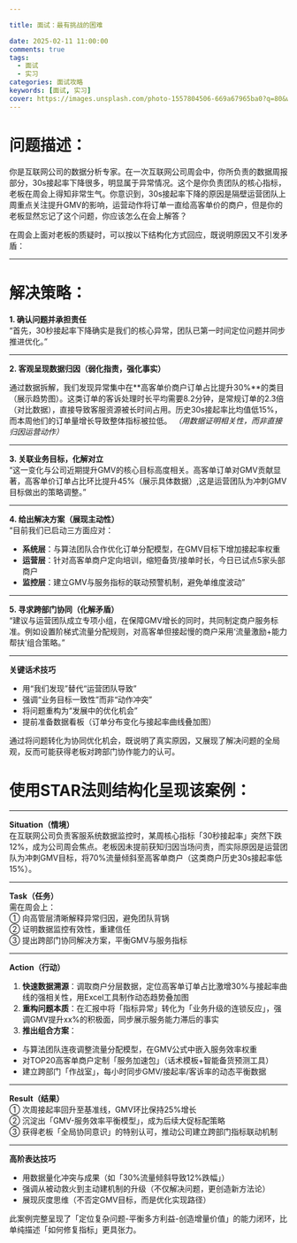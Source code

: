 ```yaml
---

title: 面试：最有挑战的困难

date: 2025-02-11 11:00:00
comments: true
tags:
  - 面试
  - 实习
categories: 面试攻略
keywords: [面试, 实习]
cover: https://images.unsplash.com/photo-1557804506-669a67965ba0?q=80&w=2574&auto=format&fit=crop&ixlib=rb-4.0.3&ixid=M3wxMjA3fDB8MHxwaG90by1wYWdlfHx8fGVufDB8fHx8fA%3D%3D
---
```


# 问题描述：

你是互联网公司的数据分析专家。在一次互联网公司周会中，你所负责的数据周报部分，30s接起率下降很多，明显属于异常情况。这个是你负责团队的核心指标，老板在周会上得知非常生气。你意识到，30s接起率下降的原因是隔壁运营团队上周重点关注提升GMV的影响，运营动作将订单一直给高客单价的商户，但是你的老板显然忘记了这个问题，你应该怎么在会上解答？

在周会上面对老板的质疑时，可以按以下结构化方式回应，既说明原因又不引发矛盾：

---
# 解决策略：

**1. 确认问题并承担责任**  
“首先，30秒接起率下降确实是我们的核心异常，团队已第一时间定位问题并同步推进优化。”

---

**2. 客观呈现数据归因（弱化指责，强化事实）**  

通过数据拆解，我们发现异常集中在**高客单价商户订单占比提升30%**的类目（展示趋势图）。这类订单的客诉处理时长平均需要8.2分钟，是常规订单的2.3倍（对比数据），直接导致客服资源被长时间占用。历史30s接起率比均值低15%，而本周他们的订单量增长导致整体指标被拉低。
*（用数据证明相关性，而非直接归因运营动作）*

---

**3. 关联业务目标，化解对立**  
“这一变化与公司近期提升GMV的核心目标高度相关。高客单订单对GMV贡献显著，高客单价订单占比环比提升45%（展示具体数据）,这是运营团队为冲刺GMV目标做出的策略调整。”

---

**4. 给出解决方案（展现主动性）**  
“目前我们已启动三方面应对：  
- **系统层**：与算法团队合作优化订单分配模型，在GMV目标下增加接起率权重  
- **运营层**：针对高客单商户定向培训，缩短备货/接单时长，今日已试点5家头部商户  
- **监控层**：建立GMV与服务指标的联动预警机制，避免单维度波动”

---

**5. 寻求跨部门协同（化解矛盾）**  
“建议与运营团队成立专项小组，在保障GMV增长的同时，共同制定商户服务标准。例如设置阶梯式流量分配规则，对高客单但接起慢的商户采用‘流量激励+能力帮扶’组合策略。”

---

**关键话术技巧**  
- 用“我们发现”替代“运营团队导致”  
- 强调“业务目标一致性”而非“动作冲突”  
- 将问题重构为“发展中的优化机会”  
- 提前准备数据看板（订单分布变化与接起率曲线叠加图）

通过将问题转化为协同优化机会，既说明了真实原因，又展现了解决问题的全局观，反而可能获得老板对跨部门协作能力的认可。





# 使用STAR法则结构化呈现该案例：

---

**Situation（情境）**  
在互联网公司负责客服系统数据监控时，某周核心指标「30秒接起率」突然下跌12%，成为公司周会焦点。老板因未提前获知归因当场问责，而实际原因是运营团队为冲刺GMV目标，将70%流量倾斜至高客单商户（这类商户历史30s接起率低15%）。

---

**Task（任务）**  
需在周会上：  
① 向高管层清晰解释异常归因，避免团队背锅  
② 证明数据监控有效性，重建信任  
③ 提出跨部门协同解决方案，平衡GMV与服务指标

---

**Action（行动）**  
1. **快速数据溯源**：调取商户分层数据，定位高客单订单占比激增30%与接起率曲线的强相关性，用Excel工具制作动态趋势叠加图  
2. **重构问题本质**：在汇报中将「指标异常」转化为「业务升级的连锁反应」，强调GMV提升xx%的积极面，同步展示服务能力滞后的事实  
3. **推出组合方案**：  
- 与算法团队连夜调整流量分配模型，在GMV公式中嵌入服务效率权重  
- 对TOP20高客单商户定制「服务加速包」（话术模板+智能备货预测工具）  
- 建立跨部门「作战室」，每小时同步GMV/接起率/客诉率的动态平衡数据  

---

**Result（结果）**  
① 次周接起率回升至基准线，GMV环比保持25%增长  
② 沉淀出「GMV-服务效率平衡模型」，成为后续大促标配策略  
③ 获得老板「全局协同意识」的特别认可，推动公司建立跨部门指标联动机制  

---

**高阶表达技巧**  
- 用数据量化冲突与成果（如「30%流量倾斜导致12%跌幅」）  
- 强调从被动救火到主动建机制的升级（不仅解决问题，更创造新方法论）  
- 展现灰度思维（不否定GMV目标，而是优化实现路径）  

此案例完整呈现了「定位复杂问题-平衡多方利益-创造增量价值」的能力闭环，比单纯描述「如何修复指标」更具张力。